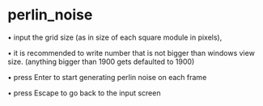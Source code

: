 # perlin_noise

  • input the grid size (as in size of each square module in pixels),
  
  • it is recommended to write number that is not bigger than windows view size. (anything bigger than 1900 gets defaulted to 1900)
  
  • press Enter to start generating perlin noise on each frame
  
  • press Escape to go back to the input screen
